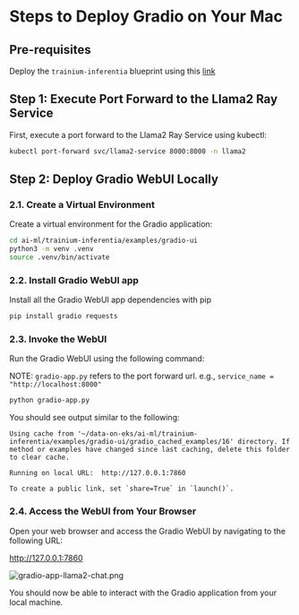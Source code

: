 # Steps to Deploy Gradio on Your Mac

## Pre-requisites
Deploy the `trainium-inferentia` blueprint using this [link](https://awslabs.github.io/data-on-eks/docs/blueprints/ai-ml/trainium)

## Step 1: Execute Port Forward to the Llama2 Ray Service
First, execute a port forward to the Llama2 Ray Service using kubectl:

```bash
kubectl port-forward svc/llama2-service 8000:8000 -n llama2
```

## Step 2: Deploy Gradio WebUI Locally

### 2.1. Create a Virtual Environment
Create a virtual environment for the Gradio application:

```bash
cd ai-ml/trainium-inferentia/examples/gradio-ui
python3 -m venv .venv
source .venv/bin/activate
```
### 2.2. Install Gradio WebUI app

Install all the Gradio WebUI app dependencies with pip

```bash
pip install gradio requests
```

### 2.3. Invoke the WebUI
Run the Gradio WebUI using the following command:

NOTE: `gradio-app.py` refers to the port forward url. e.g., `service_name = "http://localhost:8000" `

```bash
python gradio-app.py
```

You should see output similar to the following:
```text
Using cache from '~/data-on-eks/ai-ml/trainium-inferentia/examples/gradio-ui/gradio_cached_examples/16' directory. If method or examples have changed since last caching, delete this folder to clear cache.

Running on local URL:  http://127.0.0.1:7860

To create a public link, set `share=True` in `launch()`.
```

### 2.4. Access the WebUI from Your Browser
Open your web browser and access the Gradio WebUI by navigating to the following URL:

http://127.0.0.1:7860

![gradio-app-llama2-chat.png](Llama2.png)

You should now be able to interact with the Gradio application from your local machine.
